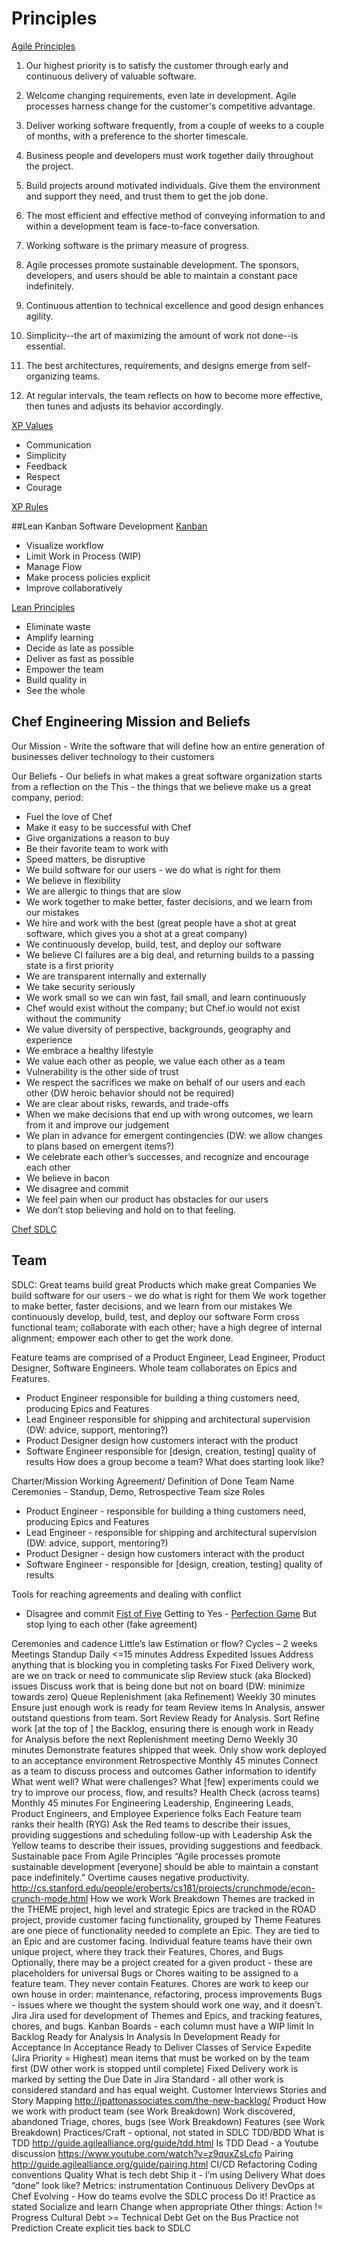 # Principles
[Agile Principles](http://agilemanifesto.org/principles.html)



1. Our highest priority is to satisfy the customer through early and continuous delivery of valuable software.

1. Welcome changing requirements, even late in development. Agile processes harness change for the customer's competitive advantage.
 
1. Deliver working software frequently, from a couple of weeks to a couple of months, with a preference to the shorter timescale.
 
1. Business people and developers must work together daily throughout the project.
 
1. Build projects around motivated individuals. Give them the environment and support they need, and trust them to get the job done.
 
1. The most efficient and effective method of conveying information to and within a development team is face-to-face conversation.
 
1. Working software is the primary measure of progress.
 
1. Agile processes promote sustainable development. The sponsors, developers, and users should be able to maintain a constant pace indefinitely.
 
1. Continuous attention to technical excellence and good design enhances agility.
 
1. Simplicity--the art of maximizing the amount of work not done--is essential.
 
1. The best architectures, requirements, and designs emerge from self-organizing teams.
 
1. At regular intervals, the team reflects on how to become more effective, then tunes and adjusts its behavior accordingly.

[XP Values](http://www.extremeprogramming.org/)

+ Communication
+ Simplicity
+ Feedback
+ Respect
+ Courage

[XP Rules](http://www.extremeprogramming.org/rules.html)

##Lean Kanban Software Development
[Kanban](http://leankit.com/kanban/what-is-kanban/)

+ Visualize workflow
+ Limit Work in Process (WIP)
+ Manage Flow
+ Make process policies explicit
+ Improve collaboratively

[Lean Principles](https://en.wikipedia.org/wiki/Lean_software_development)

+ Eliminate waste
+ Amplify learning
+ Decide as late as possible
+ Deliver as fast as possible
+ Empower the team
+ Build quality in
+ See the whole

## Chef Engineering Mission and Beliefs

Our Mission - Write the software that will define how an entire generation of businesses deliver technology to their customers

Our Beliefs - Our beliefs in what makes a great software organization starts from a reflection on the This - the things that we believe make us a great company, period:
+ Fuel the love of Chef
+ Make it easy to be successful with Chef
+ Give organizations a reason to buy
+ Be their favorite team to work with
+ Speed matters, be disruptive
+ We build software for our users - we do what is right for them
+ We believe in flexibility
+ We are allergic to things that are slow
+ We work together to make better, faster decisions, and we learn from our mistakes
+ We hire and work with the best (great people have a shot at great software, which gives you a shot at a great company)
+ We continuously develop, build, test, and deploy our software
+ We believe CI failures are a big deal, and returning builds to a passing state is a first priority
+ We are transparent internally and externally
+ We take security seriously
+ We work small so we can win fast, fail small, and learn continuously
+ Chef would exist without the company; but Chef.io would not exist without the community
+ We value diversity of perspective, backgrounds, geography and experience
+ We embrace a healthy lifestyle
+ We value each other as people, we value each other as a team
+ Vulnerability is the other side of trust
+ We respect the sacrifices we make on behalf of our users and each other (DW heroic behavior should not be required)
+ We are clear about risks, rewards, and trade-offs
+ When we make decisions that end up with wrong outcomes, we learn from it and improve our judgement
+ We plan in advance for emergent contingencies (DW: we allow changes to plans based on emergent items?)
+ We celebrate each other’s successes, and recognize and encourage each other
+ We believe in bacon
+ We disagree and commit
+ We feel pain when our product has obstacles for our users
+ We don’t stop believing and hold on to that feeling.


[Chef SDLC](https://docs.google.com/document/d/1qNWJspr4UQ0ugM9cAbiHmeeKOMwMoYbgX1zSY7E7Pw0/edit#heading=h.aw3pkr34ru3v)

## Team

SDLC: Great teams build great Products which make great Companies
We build software for our users - we do what is right for them
We work together to make better, faster decisions, and we learn from our mistakes
We continuously develop, build, test, and deploy our software
Form cross functional team; collaborate with each other; have a high degree of internal alignment; empower each other to get the work done.

Feature teams are comprised of a Product Engineer, Lead Engineer, Product Designer, Software Engineers. Whole team collaborates on Epics and Features.
+ Product Engineer responsible for building a thing customers need, producing Epics and Features
+ Lead Engineer responsible for shipping and architectural supervision (DW: advice, support, mentoring?)
+ Product Designer design how customers interact with the product
+ Software Engineer responsible for [design, creation, testing] quality of results
How does a group become a team? What does starting look like?

Charter/Mission
Working Agreement/ Definition of Done
Team Name
Ceremonies - Standup, Demo, Retrospective
Team size
Roles
+ Product Engineer - responsible for building a thing customers need, producing Epics and Features
+ Lead Engineer - responsible for shipping and architectural supervision (DW: advice, support, mentoring?)
+ Product Designer - design how customers interact with the product
+ Software Engineer - responsible for [design, creation, testing] quality of results

Tools for reaching agreements and dealing with conflict
+ Disagree and commit
[Fist of Five](http://freechild.org/Firestarter/Fist2Five.htm)
Getting to Yes - [Perfection Game](http://liveingreatness.com/core-protocols/perfection-game/)
But stop lying to each other (fake agreement)

Ceremonies and cadence
Little’s law
Estimation or flow?
Cycles – 2 weeks
Meetings
Standup
Daily
<=15 minutes
Address Expedited Issues
Address anything that is blocking you in completing tasks
For Fixed Delivery work, are we on track or need to communicate slip
Review stuck (aka Blocked) issues
Discuss work that is being done but not on board (DW: minimize towards zero)
Queue Replenishment (aka Refinement)
Weekly
30 minutes
Ensure just enough work is ready for team
Review items In Analysis, answer outstand questions from team. Sort
Review Ready for Analysis. Sort
Refine work [at the top of ] the Backlog, ensuring there is enough work in Ready for Analysis before the next Replenishment meeting
Demo
Weekly
30 minutes
Demonstrate features shipped that week.
Only show work deployed to an acceptance environment
Retrospective
Monthly
45 minutes
Connect as a team to discuss process and outcomes
Gather information to identify
What went well?
What were challenges?
What [few] experiments could we try to improve our process, flow, and results?
Health Check (across teams)
Monthly
45 minutes
For Engineering Leadership, Engineering Leads, Product Engineers, and Employee Experience folks
Each Feature team ranks their health (RYG)
Ask the Red teams to describe their issues, providing suggestions and scheduling follow-up with Leadership
Ask the Yellow teams to describe their issues, providing suggestions and feedback.
Sustainable pace
From Agile Principles “Agile processes promote sustainable development [everyone] should be able to maintain a constant pace indefinitely.”
Overtime causes negative productivity. http://cs.stanford.edu/people/eroberts/cs181/projects/crunchmode/econ-crunch-mode.html
How we work
Work Breakdown
Themes are tracked in the THEME project, high level and strategic
Epics are tracked in the ROAD project, provide customer facing functionality, grouped by Theme
Features are one piece of functionality needed to complete an Epic. They are tied to an Epic and are customer facing. Individual feature teams have their own unique project, where they track their Features, Chores, and Bugs
Optionally, there may be a project created for a given product - these are placeholders for universal Bugs or Chores waiting to be assigned to a feature team. They never contain Features.
Chores are work to keep our own house in order: maintenance, refactoring, process improvements
Bugs - issues where we thought the system should work one way, and it doesn’t.
Jira
Jira used for development of Themes and Epics, and tracking features, chores, and bugs.
Kanban Boards - each column must have a WIP limit
In Backlog
Ready for Analysis
In Analysis
In Development
Ready for Acceptance
In Acceptance
Ready to Deliver
Classes of Service
Expedite (Jira Priority = Highest) mean items that must be worked on by the team first (DW other work is stopped until complete)
Fixed Delivery work is marked by setting the Due Date in Jira
Standard - all other work is considered standard and has equal weight.
Customer Interviews
Stories and Story Mapping
http://jpattonassociates.com/the-new-backlog/
Product
How we work with product team (see Work Breakdown)
Work discovered, abandoned
Triage, chores, bugs (see Work Breakdown)
Features (see Work Breakdown)
Practices/Craft - optional, not stated in SDLC
TDD/BDD
What is TDD http://guide.agilealliance.org/guide/tdd.html
Is TDD Dead - a Youtube discussion https://www.youtube.com/watch?v=z9quxZsLcfo
Pairing http://guide.agilealliance.org/guide/pairing.html
CI/CD
Refactoring
Coding conventions
Quality
What is tech debt
Ship it - I’m using Delivery
What does “done” look like?
Metrics: instrumentation
Continuous Delivery
DevOps at Chef
Evolving - How do teams evolve the SDLC process
Do it! Practice as stated
Socialize and learn
Change when appropriate
Other things:
Action != Progress
Cultural Debt >= Technical Debt
Get on the Bus
Practice not Prediction
Create explicit ties back to SDLC
